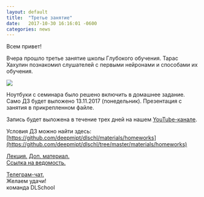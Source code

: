 ```yaml
---
layout: default
title:  "Третье занятие"
date:   2017-10-30 16:16:01 -0600
categories: news
---
```

Всем привет!  
  
Вчера прошло третье занятие школы Глубокого обучения. Тарас Хахулин познакомил слушателей с первыми   нейронами и способами их обучения.  
  
![](https://pp.userapi.com/c840428/v840428116/21dbc/XO-R2G_RxWo.jpg)
  
Ноутбуки с семинара было решено включить в домашнее задание. Само ДЗ будет выложено 13.11.2017 (понедельник). Презентация с занятия в прикрепленном файле.  
  
Запись будет выложена в течение трех дней на нашем [YouTube-канале](https://www.youtube.com/channel/UCFTNoZYjkg-3LZTHrHfV1nQ/videos).  
  
Условия ДЗ можно найти здесь:  
[https://github.com/deepmipt/dlschl/materials/homeworks](https://github.com/deepmipt/dlschl/tree/master/materials/homeworks)  
  
[Лекция.](https://vk.com/doc83865491_454180587?hash=37e49000cda3837459&dl=bfdd45e9ad9572ba6f) [Доп. материал.](https://vk.com/doc83865491_454180593?hash=66d0c85d19c4d4152f&dl=7ade16649544c6e786)   
[Ссылка на ведомость.](https://docs.google.com/spreadsheets/d/11H9t_C-E6IArKtsDOtmAgu22MyTpxtLpUVzMD8QS7t0)  
  
[Телеграм-чат.](https://telegram.me/joinchat/CNQ6IEG896FtWPIF1yNLUg)  
Желаем удачи!  
команда DLSchool
